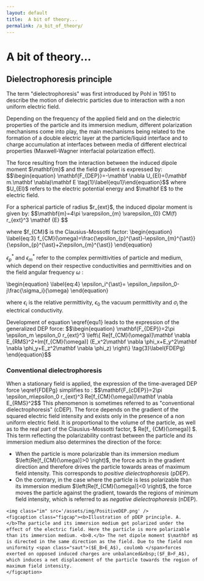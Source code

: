 ```yaml
---
layout: default
title:  A bit of theory...
permalink: /a_bit_of_theory/
---
```

<h1> A bit of theory... </h1>

<h2> Dielectrophoresis principle </h2>

<p class="retrait">
The term "dielectrophoresis" was first introduced by Pohl in 1951 to describe the motion of dielectric particles due to interaction with a non uniform electric field. </p>
<p class="retrait">Depending on the frequency of the applied field and on the dielectric properties of the particle and its immersion medium, different polarization mechanisms come into play, the main mechanisms being related to the formation of a double electric layer at the particle/liquid interface and to charge accumulation at interfaces between media of different electrical properties (Maxwell-Wagner interfacial polarization effect).
</p>

<p> The force resulting from the interaction between the induced dipole moment $\mathbf{m}$ and the field gradient is expressed by: $$\begin{equation} \mathbf{F_{DEP}}=-\mathbf \nabla U_{El}=(\mathbf m.\mathbf \nabla)\mathbf E \tag{1}\label{equ1}\end{equation}$$ where $U_{El}$ refers to the electric potential energy and $\mathbf E$ to the electric field.</p>

<p>For a spherical particle of radius $r_{ext}$, the induced dipolar moment is given by:
$$\mathbf{m}=4\pi \varepsilon_{m} \varepsilon_{0} CM(f) r_{ext}^3 \mathbf {E} $$</p>

<p>where $f_{CM}$ is the Clausius-Mossotti factor:
\begin{equation}
\label{eq:3}
f_{CM}(\omega)=\frac{\epsilon_{p}^{\ast}-\epsilon_{m}^{\ast}}{\epsilon_{p}^{\ast}+2\epsilon_{m}^{\ast}}
\end{equation}

$\epsilon_{p}^{\ast}$ and $\epsilon_{m}^{\ast}$ refer to the complex permittivities of particle and medium, which depend on their respective conductivities and permittivities and on the field angular frequency $\omega$ :

\begin{equation}
\label{eq:4}
\epsilon_i^{\ast}= \epsilon_i\epsilon_0-j\frac{\sigma_i}{\omega}
\end{equation}</p>

where $\epsilon_i$ is the relative permittivity, $\epsilon_0$ the vacuum permittivity and $\sigma_i$ the electrical conductivity.

<p> Development of equation \eqref{equ1} leads to the expression of the generalized DEP force:
$$\begin{equation} 
    \mathbf{F_{DEP}}=2\pi \epsilon_m \epsilon_0 r_{ext}^3 \left\{ Re[f_{CM}(\omega)]\mathbf \nabla E_{RMS}^2+Im[f_{CM}(\omega)] (E_x^2\mathbf \nabla \phi_x+E_y^2\mathbf \nabla \phi_y+E_z^2\mathbf \nabla \phi_z) \right\} \tag{3}\label{FDEPg}
\end{equation}$$ </p>

<h3> Conventional dielectrophoresis </h3>

<p class="retrait">When a stationary field is applied, the expression of the time-averaged DEP force \eqref{FDEPg} simplifies to :
$$\mathbf{F_{cDEP}}=2\pi \epsilon_m\epsilon_0 r_{ext}^3 Re[f_{CM}(\omega)]\mathbf \nabla E_{RMS}^2$$
This phenomenon is sometimes referred to as "conventional dielectrophoresis" (cDEP). The force depends on the gradient of the squared electric field intensity and exists only in the presence of a non uniform electric field. It is proportional to the volume of the particle, as well as to the real part of the Clausius-Mossotti factor, $ Re[f_ {CM}(\omega)] $. This term reflecting the polarizability contrast between the particle and its immersion medium also determines the direction of the force:
<ul>
<li>When the particle is more polarizable than its immersion medium $\left(Re[f_{CM}(\omega)]>0 \right)$, the force acts in the gradient direction and therefore drives the particle towards areas of maximum field intensity. This corresponds to <i>positive dielectrophoresis</i> (pDEP).</li>
<li>On the contrary, in the case where the particle is less polarizable than its immersion medium $\left(Re[f_{CM}(\omega)]<0 \right)$, the force moves the particle against the gradient, towards the regions of minimum field intensity, which is referred to as <i>negative dielectrophoresis</i> (nDEP).</li>
</ul>
</p>

<div class="DIVimage">

    <img class="im" src='/assets/img/PositiveDEP.png' />
    <figcaption class="figcap"><b>Illustration of pDEP principle. A. </b>The particle and its immersion medium get polarized under the effect of the electric field. Here the particle is more polarizable than its immersion medium. <b>B.</b> The net dipole moment $\mathbf m$ is directed in the same direction as the field. Due to the field non uniformity <span class="saut">($E_B>E_A$), coulomb </span>forces exerted on opposed induced charges are unbalanced&nbsp;($F_B>F_A$), which induces a net displacement of the particle towards the region of maximum field intensity.
    </figcaption>
</div>
